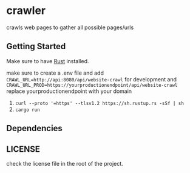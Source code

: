 # crawler

crawls web pages to gather all possible pages/urls

## Getting Started

Make sure to have [Rust](https://doc.rust-lang.org/book/ch01-01-installation.html) installed.

make sure to create a .env file and add `CRAWL_URL=http://api:8080/api/website-crawl` for development and `CRAWL_URL_PROD=https://yourproductionendpoint/api/website-crawl`
replace yourproductionendpoint with your domain

1. `curl --proto '=https' --tlsv1.2 https://sh.rustup.rs -sSf | sh`
2. `cargo run`

## Dependencies

[rust]: https://www.rust-lang.org/
[rocket]: https://rocket.rs/

## LICENSE

check the license file in the root of the project.
